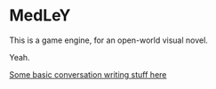 # MedLeY

This is a game engine, for an open-world visual novel.

Yeah.

[Some basic conversation writing stuff here](docs/Conversations.md)
